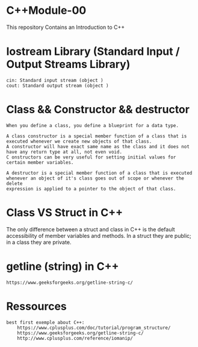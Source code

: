 # C++Module-00
This repository Contains an Introduction to C++

# Iostream Library (Standard Input / Output Streams Library)

    cin: Standard input stream (object )
    cout: Standard output stream (object )

# Class && Constructor && destructor

    When you define a class, you define a blueprint for a data type.

    A class constructor is a special member function of a class that is executed whenever we create new objects of that class.
    A constructor will have exact same name as the class and it does not have any return type at all, not even void. 
    C onstructors can be very useful for setting initial values for certain member variables.

    A destructor is a special member function of a class that is executed 
    whenever an object of it's class goes out of scope or whenever the delete 
    expression is applied to a pointer to the object of that class.

# Class VS Struct in C++

 The only difference between a struct and class in C++ is the default accessibility 
 of member variables and methods. 
 In a struct they are public; in a class they are private.

 # getline (string) in C++
    https://www.geeksforgeeks.org/getline-string-c/

# Ressources 

    best first exemple about C++:
        https://www.cplusplus.com/doc/tutorial/program_structure/
        https://www.geeksforgeeks.org/getline-string-c/
        http://www.cplusplus.com/reference/iomanip/



